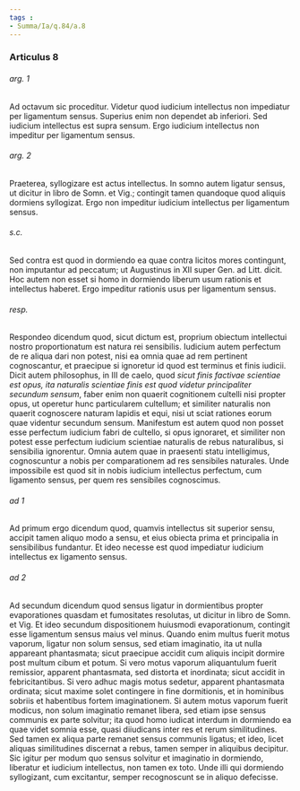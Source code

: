 ```yaml
---
tags : 
- Summa/Ia/q.84/a.8
---
```


### Articulus 8

###### arg. 1
Ad octavum sic proceditur. Videtur quod iudicium intellectus non impediatur per ligamentum sensus. Superius enim non dependet ab inferiori. Sed iudicium intellectus est supra sensum. Ergo iudicium intellectus non impeditur per ligamentum sensus.

###### arg. 2
Praeterea, syllogizare est actus intellectus. In somno autem ligatur sensus, ut dicitur in libro de Somn. et Vig.; contingit tamen quandoque quod aliquis dormiens syllogizat. Ergo non impeditur iudicium intellectus per ligamentum sensus.

###### s.c.
Sed contra est quod in dormiendo ea quae contra licitos mores contingunt, non imputantur ad peccatum; ut Augustinus in XII super Gen. ad Litt. dicit. Hoc autem non esset si homo in dormiendo liberum usum rationis et intellectus haberet. Ergo impeditur rationis usus per ligamentum sensus.

###### resp.
Respondeo dicendum quod, sicut dictum est, proprium obiectum intellectui nostro proportionatum est natura rei sensibilis. Iudicium autem perfectum de re aliqua dari non potest, nisi ea omnia quae ad rem pertinent cognoscantur, et praecipue si ignoretur id quod est terminus et finis iudicii. Dicit autem philosophus, in III de caelo, quod *sicut finis factivae scientiae est opus, ita naturalis scientiae finis est quod videtur principaliter secundum sensum*, faber enim non quaerit cognitionem cultelli nisi propter opus, ut operetur hunc particularem cultellum; et similiter naturalis non quaerit cognoscere naturam lapidis et equi, nisi ut sciat rationes eorum quae videntur secundum sensum. Manifestum est autem quod non posset esse perfectum iudicium fabri de cultello, si opus ignoraret, et similiter non potest esse perfectum iudicium scientiae naturalis de rebus naturalibus, si sensibilia ignorentur. Omnia autem quae in praesenti statu intelligimus, cognoscuntur a nobis per comparationem ad res sensibiles naturales. Unde impossibile est quod sit in nobis iudicium intellectus perfectum, cum ligamento sensus, per quem res sensibiles cognoscimus.

###### ad 1
Ad primum ergo dicendum quod, quamvis intellectus sit superior sensu, accipit tamen aliquo modo a sensu, et eius obiecta prima et principalia in sensibilibus fundantur. Et ideo necesse est quod impediatur iudicium intellectus ex ligamento sensus.

###### ad 2
Ad secundum dicendum quod sensus ligatur in dormientibus propter evaporationes quasdam et fumositates resolutas, ut dicitur in libro de Somn. et Vig. Et ideo secundum dispositionem huiusmodi evaporationum, contingit esse ligamentum sensus maius vel minus. Quando enim multus fuerit motus vaporum, ligatur non solum sensus, sed etiam imaginatio, ita ut nulla appareant phantasmata; sicut praecipue accidit cum aliquis incipit dormire post multum cibum et potum. Si vero motus vaporum aliquantulum fuerit remissior, apparent phantasmata, sed distorta et inordinata; sicut accidit in febricitantibus. Si vero adhuc magis motus sedetur, apparent phantasmata ordinata; sicut maxime solet contingere in fine dormitionis, et in hominibus sobriis et habentibus fortem imaginationem. Si autem motus vaporum fuerit modicus, non solum imaginatio remanet libera, sed etiam ipse sensus communis ex parte solvitur; ita quod homo iudicat interdum in dormiendo ea quae videt somnia esse, quasi diiudicans inter res et rerum similitudines. Sed tamen ex aliqua parte remanet sensus communis ligatus; et ideo, licet aliquas similitudines discernat a rebus, tamen semper in aliquibus decipitur. Sic igitur per modum quo sensus solvitur et imaginatio in dormiendo, liberatur et iudicium intellectus, non tamen ex toto. Unde illi qui dormiendo syllogizant, cum excitantur, semper recognoscunt se in aliquo defecisse.

